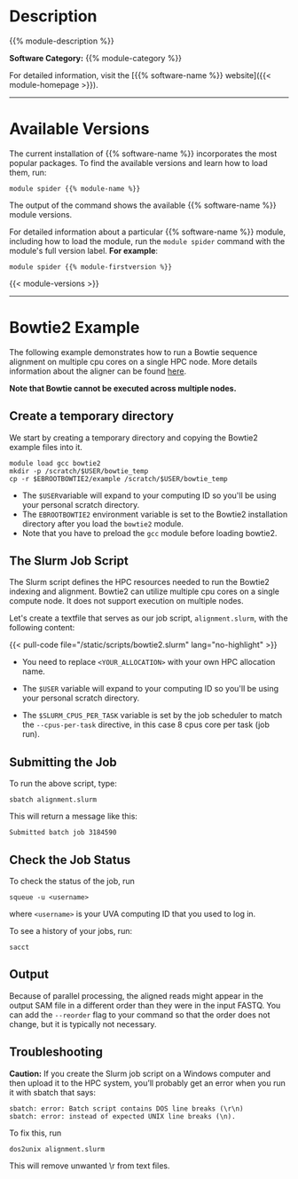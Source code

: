 # Description
{{% module-description %}}


**Software Category:** {{% module-category %}}

For detailed information, visit the [{{% software-name %}} website]({{< module-homepage >}}).

- - -

# Available Versions
The current installation of {{% software-name %}} incorporates the most popular packages. To find the available versions and learn how to load them, run:

```
module spider {{% module-name %}}
```


The output of the command shows the available {{% software-name %}} module versions.

For detailed information about a particular {{% software-name %}} module, including how to load the module, run the `module spider` command with the module's full version label. __For example__:
```
module spider {{% module-firstversion %}}
```

{{< module-versions >}}

- - - 

# Bowtie2 Example

The following example demonstrates how to run a Bowtie sequence alignment on multiple cpu cores on a single HPC node. More details information about the aligner can be found [here](http://bowtie-bio.sourceforge.net/bowtie2/manual.shtml#the-bowtie2-aligner).

**Note that Bowtie cannot be executed across multiple nodes.** 

## Create a temporary directory

We start by creating a temporary directory and copying the Bowtie2 example files into it.  

```
module load gcc bowtie2
mkdir -p /scratch/$USER/bowtie_temp
cp -r $EBROOTBOWTIE2/example /scratch/$USER/bowtie_temp
```

* The `$USER`variable will expand to your computing ID so you'll be using your personal scratch directory.  
* The `EBROOTBOWTIE2` environment variable is set to the Bowtie2 installation directory after you load the `bowtie2` module.  
* Note that you have to preload the `gcc` module before loading bowtie2.

## The Slurm Job Script

The Slurm script defines the HPC resources needed to run the Bowtie2 indexing and alignment. Bowtie2 can utilize multiple cpu cores on a single compute node. It does not support execution on multiple nodes.  

Let's create a textfile that serves as our job script, `alignment.slurm`, with the following content:

{{< pull-code file="/static/scripts/bowtie2.slurm" lang="no-highlight" >}}

* You need to replace `<YOUR_ALLOCATION>` with your own HPC allocation name.

* The `$USER` variable will expand to your computing ID so you'll be using your personal scratch directory.  

* The `$SLURM_CPUS_PER_TASK` variable is set by the job scheduler to match the `--cpus-per-task` directive, in this case 8 cpus core per task (job run).

## Submitting the Job

To run the above script, type:

```
sbatch alignment.slurm 
```

This will return a message like this:
```
Submitted batch job 3184590
```

## Check the Job Status

To check the status of the job, run
```
squeue -u <username>
```
where `<username>` is your UVA computing ID that you used to log in.

To see a history of your jobs, run:
```
sacct
```

## Output

Because of parallel processing, the aligned reads might appear in the output SAM file in a different order than they were in the input FASTQ. You can add the `--reorder` flag to your command so that the order does not change, but it is typically not necessary.

## Troubleshooting

**Caution:** If you create the Slurm job script on a Windows computer and then upload it to the HPC system, you’ll probably get an error when you run it with sbatch that says:
```
sbatch: error: Batch script contains DOS line breaks (\r\n)
sbatch: error: instead of expected UNIX line breaks (\n).
```

To fix this, run
```
dos2unix alignment.slurm
```

This will remove unwanted \r from text files.



